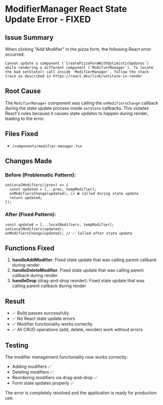 # ModifierManager React State Update Error - FIXED

## Issue Summary

When clicking "Add Modifier" in the pizza form, the following React error occurred:

```
Cannot update a component (`CreatePizzaFormWithOptimisticUpdates`) while rendering a different component (`ModifierManager`). To locate the bad setState() call inside `ModifierManager`, follow the stack trace as described in https://react.dev/link/setstate-in-render
```

## Root Cause

The `ModifierManager` component was calling the `onModifiersChange` callback during the state update process inside `setState` callbacks. This violates React's rules because it causes state updates to happen during render, leading to the error.

## Files Fixed

- `/components/modifier-manager.tsx`

## Changes Made

### Before (Problematic Pattern):

```tsx
setLocalModifiers((prev) => {
  const updated = [...prev, tempModifier];
  onModifiersChange(updated); // ❌ Called during state update
  return updated;
});
```

### After (Fixed Pattern):

```tsx
const updated = [...localModifiers, tempModifier];
setLocalModifiers(updated);
onModifiersChange(updated); // ✅ Called after state update
```

## Functions Fixed

1. **handleAddModifier**: Fixed state update that was calling parent callback during render
2. **handleDeleteModifier**: Fixed state update that was calling parent callback during render
3. **handleDrop** (drag-and-drop reorder): Fixed state update that was calling parent callback during render

## Result

- ✅ Build passes successfully
- ✅ No React state update errors
- ✅ Modifier functionality works correctly
- ✅ All CRUD operations (add, delete, reorder) work without errors

## Testing

The modifier management functionality now works correctly:

- Adding modifiers ✅
- Deleting modifiers ✅
- Reordering modifiers via drag-and-drop ✅
- Form state updates properly ✅

The error is completely resolved and the application is ready for production use.
